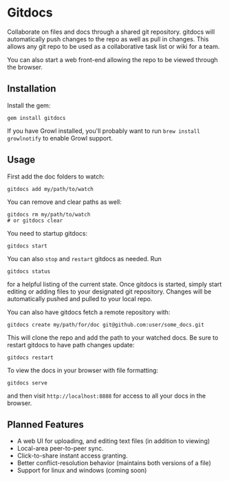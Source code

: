 # Gitdocs

Collaborate on files and docs through a shared git repository. gitdocs will automatically push changes to the repo as well as pull in changes.
This allows any git repo to be used as a collaborative task list or wiki for a team.

You can also start a web front-end allowing the repo to be viewed through the browser.

## Installation

Install the gem:

```
gem install gitdocs
```

If you have Growl installed, you'll probably want to run `brew install growlnotify` to enable Growl support.

## Usage

First add the doc folders to watch:

```
gitdocs add my/path/to/watch
```

You can remove and clear paths as well:

```
gitdocs rm my/path/to/watch
# or gitdocs clear
```

You need to startup gitdocs:

```
gitdocs start
```

You can also `stop` and `restart` gitdocs as needed. Run

```
gitdocs status
```

for a helpful listing of the current state. Once gitdocs is started, simply start editing or adding files to your
designated git repository. Changes will be automatically pushed and pulled to your local repo.

You can also have gitdocs fetch a remote repository with:

```
gitdocs create my/path/for/doc git@github.com:user/some_docs.git
```

This will clone the repo and add the path to your watched docs. Be sure to restart gitdocs
to have path changes update:

```
gitdocs restart
```

To view the docs in your browser with file formatting:

```
gitdocs serve
```

and then visit `http://localhost:8888` for access to all your docs in the browser.

## Planned Features

 - A web UI for uploading, and editing text files (in addition to viewing)
 - Local-area peer-to-peer sync.
 - Click-to-share instant access granting.
 - Better conflict-resolution behavior (maintains both versions of a file)
 - Support for linux and windows (coming soon)
